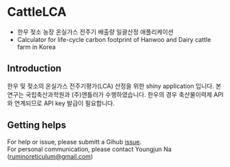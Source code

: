 # CattleLCA

- 한우 젖소 농장 온실가스 전주기 배출량 일괄산정 애플리케이션 
- Calculator for life-cycle carbon footprint  of Hanwoo and Dairy cattle farm in Korea 

## Introduction
한우 및 젖소의 온실가스 전주기평가(LCA) 산정을 위한 shiny application 입니다. 본 연구는 국립축산과학원과 (주)앤틀러가 수행하였습니다. 한우의 경우 축산물이력제 API와 연계되므로 API key 발급이 필요합니다.

## Getting helps
For help or issue, please submitt a Gihub [issue](https://github.com/adatalab/CattleLCA/issues).  
For personal communication, please contact Youngjun Na (ruminoreticulum@gmail.com)

